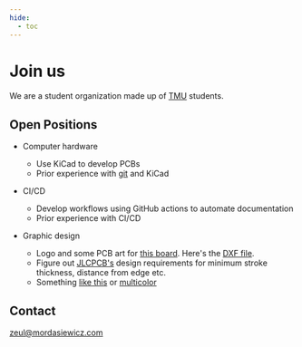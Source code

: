 ```yaml
---
hide:
  - toc
---
```


# Join us

We are a student organization made up of [TMU](https://www.torontomu.ca/) students.

## Open Positions

- Computer hardware
    - Use KiCad to develop PCBs
    - Prior experience with [git](https://learngitbranching.js.org/) and KiCad

- CI/CD
    - Develop workflows using GitHub actions to automate documentation
    - Prior experience with CI/CD

- Graphic design
    - Logo and some PCB art for [this board](https://raw.githubusercontent.com/sonicavionics/4in-sensors/refs/heads/main/images/board.back.png). Here's the [DXF file](https://github.com/sonicavionics/4in-MCAD/blob/1f6264a30b31a55e5fe4899630bdff132a17d7d8/card.DXF). 
    - Figure out [JLCPCB's](https://jlcpcb.com/) design requirements for minimum stroke thickness, distance from edge etc.
    - Something [like this](http://ncmachineworks.ca/wp-content/uploads/2014/01/Visulizer.jpg) or [multicolor](https://jlcpcb.com/blog/multi-color-silkscreen-pcb)


## Contact

zeul@mordasiewicz.com 